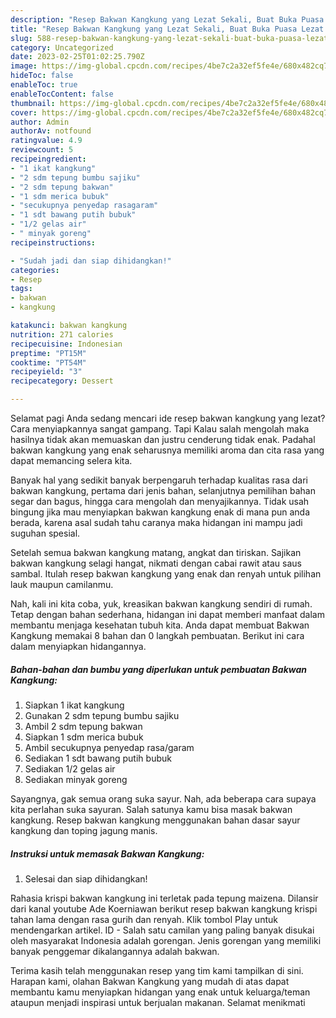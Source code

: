 ```yaml
---
description: "Resep Bakwan Kangkung yang Lezat Sekali, Buat Buka Puasa Lezat Sekali"
title: "Resep Bakwan Kangkung yang Lezat Sekali, Buat Buka Puasa Lezat Sekali"
slug: 588-resep-bakwan-kangkung-yang-lezat-sekali-buat-buka-puasa-lezat-sekali
category: Uncategorized
date: 2023-02-25T01:02:25.790Z
image: https://img-global.cpcdn.com/recipes/4be7c2a32ef5fe4e/680x482cq70/bakwan-kangkung-foto-resep-utama.jpg
hideToc: false
enableToc: true
enableTocContent: false
thumbnail: https://img-global.cpcdn.com/recipes/4be7c2a32ef5fe4e/680x482cq70/bakwan-kangkung-foto-resep-utama.jpg
cover: https://img-global.cpcdn.com/recipes/4be7c2a32ef5fe4e/680x482cq70/bakwan-kangkung-foto-resep-utama.jpg
author: Admin
authorAv: notfound
ratingvalue: 4.9
reviewcount: 5
recipeingredient:
- "1 ikat kangkung"
- "2 sdm tepung bumbu sajiku"
- "2 sdm tepung bakwan"
- "1 sdm merica bubuk"
- "secukupnya penyedap rasagaram"
- "1 sdt bawang putih bubuk"
- "1/2 gelas air"
- " minyak goreng"
recipeinstructions:

- "Sudah jadi dan siap dihidangkan!"
categories:
- Resep
tags:
- bakwan
- kangkung

katakunci: bakwan kangkung 
nutrition: 271 calories
recipecuisine: Indonesian
preptime: "PT15M"
cooktime: "PT54M"
recipeyield: "3"
recipecategory: Dessert

---
```



Selamat pagi Anda sedang mencari ide resep bakwan kangkung yang lezat? Cara menyiapkannya sangat gampang. Tapi Kalau salah mengolah maka hasilnya tidak akan memuaskan dan justru cenderung tidak enak. Padahal bakwan kangkung yang enak seharusnya memiliki aroma dan cita rasa yang dapat memancing selera kita.


Banyak hal yang sedikit banyak berpengaruh terhadap kualitas rasa dari bakwan kangkung, pertama dari jenis bahan, selanjutnya pemilihan bahan segar dan bagus, hingga cara mengolah dan menyajikannya. Tidak usah bingung jika mau menyiapkan bakwan kangkung enak di mana pun anda berada, karena asal sudah tahu caranya maka hidangan ini mampu jadi suguhan spesial.

Setelah semua bakwan kangkung matang, angkat dan tiriskan. Sajikan bakwan kangkung selagi hangat, nikmati dengan cabai rawit atau saus sambal. Itulah resep bakwan kangkung yang enak dan renyah untuk pilihan lauk maupun camilanmu.


Nah, kali ini kita coba, yuk, kreasikan bakwan kangkung sendiri di rumah. Tetap dengan bahan sederhana, hidangan ini dapat memberi manfaat dalam membantu menjaga kesehatan tubuh kita. Anda dapat membuat Bakwan Kangkung memakai 8 bahan dan 0 langkah pembuatan. Berikut ini cara dalam menyiapkan hidangannya.

<!--inarticleads1-->

##### Bahan-bahan dan bumbu yang diperlukan untuk pembuatan Bakwan Kangkung:

1. Siapkan 1 ikat kangkung
1. Gunakan 2 sdm tepung bumbu sajiku
1. Ambil 2 sdm tepung bakwan
1. Siapkan 1 sdm merica bubuk
1. Ambil secukupnya penyedap rasa/garam
1. Sediakan 1 sdt bawang putih bubuk
1. Sediakan 1/2 gelas air
1. Sediakan  minyak goreng


Sayangnya, gak semua orang suka sayur. Nah, ada beberapa cara supaya kita perlahan suka sayuran. Salah satunya kamu bisa masak bakwan kangkung. Resep bakwan kangkung menggunakan bahan dasar sayur kangkung dan toping jagung manis. 

<!--inarticleads2-->

##### Instruksi untuk memasak Bakwan Kangkung:


1. Selesai dan siap dihidangkan!

Rahasia krispi bakwan kangkung ini terletak pada tepung maizena. Dilansir dari kanal youtube Ade Koerniawan berikut resep bakwan kangkung krispi tahan lama dengan rasa gurih dan renyah. Klik tombol Play untuk mendengarkan artikel. ID - Salah satu camilan yang paling banyak disukai oleh masyarakat Indonesia adalah gorengan. Jenis gorengan yang memiliki banyak penggemar dikalangannya adalah bakwan. 

Terima kasih telah menggunakan resep yang tim kami tampilkan di sini. Harapan kami, olahan Bakwan Kangkung yang mudah di atas dapat membantu kamu menyiapkan hidangan yang enak untuk keluarga/teman ataupun menjadi inspirasi untuk berjualan makanan. Selamat menikmati
